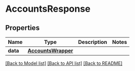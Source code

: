 # AccountsResponse

## Properties
Name | Type | Description | Notes
------------ | ------------- | ------------- | -------------
**data** | [**AccountsWrapper**](AccountsWrapper.md) |  | 

[[Back to Model list]](../README.md#documentation-for-models) [[Back to API list]](../README.md#documentation-for-api-endpoints) [[Back to README]](../README.md)


